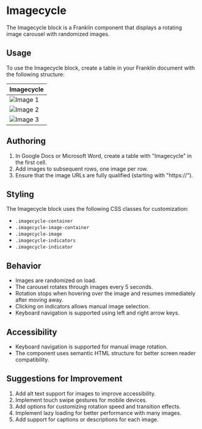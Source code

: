 # Imagecycle

The Imagecycle block is a Franklin component that displays a rotating image carousel with randomized images.

## Usage

To use the Imagecycle block, create a table in your Franklin document with the following structure:

| Imagecycle |
|------------|
| ![Image 1](https://example.com/image1.jpg) |
| ![Image 2](https://example.com/image2.jpg) |
| ![Image 3](https://example.com/image3.jpg) |

## Authoring

1. In Google Docs or Microsoft Word, create a table with "Imagecycle" in the first cell.
2. Add images to subsequent rows, one image per row.
3. Ensure that the image URLs are fully qualified (starting with "https://").

## Styling

The Imagecycle block uses the following CSS classes for customization:
- `.imagecycle-container`
- `.imagecycle-image-container`
- `.imagecycle-image`
- `.imagecycle-indicators`
- `.imagecycle-indicator`

## Behavior

- Images are randomized on load.
- The carousel rotates through images every 5 seconds.
- Rotation stops when hovering over the image and resumes immediately after moving away.
- Clicking on indicators allows manual image selection.
- Keyboard navigation is supported using left and right arrow keys.

## Accessibility

- Keyboard navigation is supported for manual image rotation.
- The component uses semantic HTML structure for better screen reader compatibility.

## Suggestions for Improvement

1. Add alt text support for images to improve accessibility.
2. Implement touch swipe gestures for mobile devices.
3. Add options for customizing rotation speed and transition effects.
4. Implement lazy loading for better performance with many images.
5. Add support for captions or descriptions for each image.